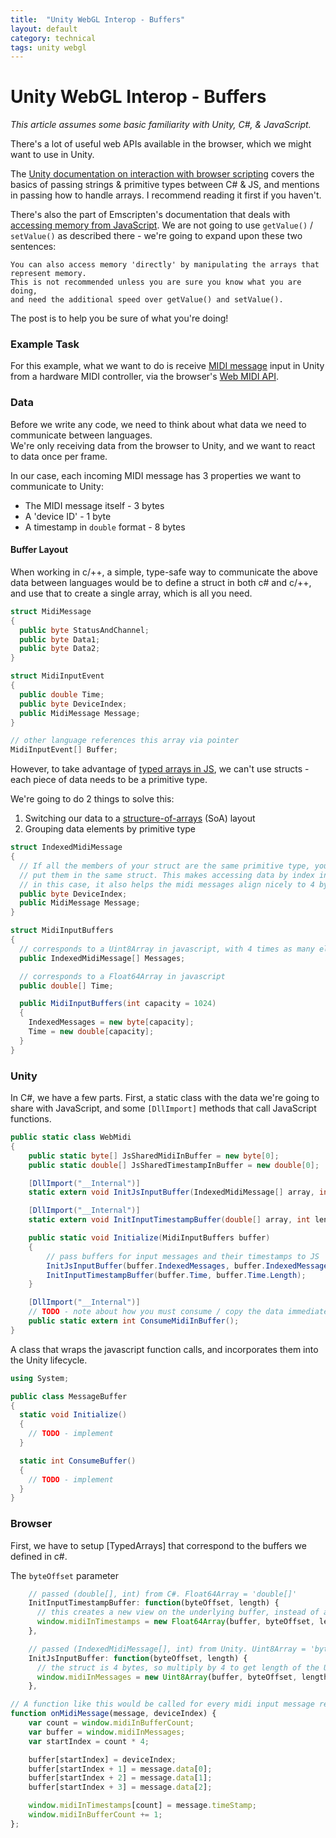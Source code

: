 ```yaml
---
title:  "Unity WebGL Interop - Buffers"
layout: default
category: technical
tags: unity webgl
---
```


# Unity WebGL Interop - Buffers
_This article assumes some basic familiarity with Unity, C#, & JavaScript._

There's a lot of useful web APIs available in the browser, which we might want to use in Unity.  

The [Unity documentation on interaction with browser scripting](https://docs.unity3d.com/Manual/webgl-interactingwithbrowserscripting.html) covers the basics of passing strings & primitive types between C# & JS, and mentions in passing how to handle arrays.
I recommend reading it first if you haven't. 

There's also the part of Emscripten's documentation that deals with [accessing memory from JavaScript](https://emscripten.org/docs/porting/connecting_cpp_and_javascript/Interacting-with-code.html#interacting-with-code-access-memory).  We are not going to use `getValue()` / `setValue()` as described there - we're going to expand upon these two sentences:
```
You can also access memory 'directly' by manipulating the arrays that represent memory. 
This is not recommended unless you are sure you know what you are doing, 
and need the additional speed over getValue() and setValue().
```

The post is to help you be sure of what you're doing!

### Example Task

For this example, what we want to do is receive [MIDI message](https://en.wikipedia.org/wiki/MIDI#Messages) input in Unity from a hardware MIDI controller, via the browser's [Web MIDI API](https://www.w3.org/TR/webmidi/).


### Data

Before we write any code, we need to think about what data we need to communicate between languages.  
We're only receiving data from the browser to Unity, and we want to react to data once per frame.

In our case, each incoming MIDI message has 3 properties we want to communicate to Unity:
  * The MIDI message itself - 3 bytes
  * A 'device ID' - 1 byte
  * A timestamp in `double` format - 8 bytes 

#### Buffer Layout

When working in c/++, a simple, type-safe way to communicate the above data between languages would be to define a struct in both c# and c/++, and use that to create a single array, which is all you need.

```csharp
struct MidiMessage
{
  public byte StatusAndChannel;
  public byte Data1;
  public byte Data2;
}

struct MidiInputEvent
{
  public double Time;
  public byte DeviceIndex;
  public MidiMessage Message;
}

// other language references this array via pointer
MidiInputEvent[] Buffer;
```

However, to take advantage of [typed arrays in JS](https://developer.mozilla.org/en-US/docs/Web/JavaScript/Typed_arrays), we can't use structs - each piece of data needs to be a primitive type. 


We're going to do 2 things to solve this:

1) Switching our data to a [structure-of-arrays](https://en.wikipedia.org/wiki/AoS_and_SoA) (SoA) layout
2) Grouping data elements by primitive type

```csharp
struct IndexedMidiMessage
{
  // If all the members of your struct are the same primitive type, you can 
  // put them in the same struct. This makes accessing data by index in C# more efficient.
  // in this case, it also helps the midi messages align nicely to 4 bytes.
  public byte DeviceIndex;
  public MidiMessage Message;
}

struct MidiInputBuffers
{
  // corresponds to a Uint8Array in javascript, with 4 times as many elements
  public IndexedMidiMessage[] Messages;

  // corresponds to a Float64Array in javascript
  public double[] Time;

  public MidiInputBuffers(int capacity = 1024)
  {
    IndexedMessages = new byte[capacity];
    Time = new double[capacity];
  }
}
```


### Unity

In C#, we have a few parts. 
First, a static class with the data we're going to share with JavaScript, and some `[DllImport]` methods that call JavaScript functions.  
```csharp
public static class WebMidi
{
    public static byte[] JsSharedMidiInBuffer = new byte[0];
    public static double[] JsSharedTimestampInBuffer = new double[0];

    [DllImport("__Internal")]
    static extern void InitJsInputBuffer(IndexedMidiMessage[] array, int length);

    [DllImport("__Internal")]
    static extern void InitInputTimestampBuffer(double[] array, int length);

    public static void Initialize(MidiInputBuffers buffer)
    {
        // pass buffers for input messages and their timestamps to JS
        InitJsInputBuffer(buffer.IndexedMessages, buffer.IndexedMessages.Length);
        InitInputTimestampBuffer(buffer.Time, buffer.Time.Length);
    }

    [DllImport("__Internal")]
    // TODO - note about how you must consume / copy the data immediately.
    public static extern int ConsumeMidiInBuffer();
}
```

A class that wraps the javascript function calls, and incorporates them into the Unity lifecycle.

```csharp
using System;

public class MessageBuffer
{ 
  static void Initialize()
  {
    // TODO - implement
  }

  static int ConsumeBuffer()
  {
    // TODO - implement
  }
}
```


### Browser


First, we have to setup [TypedArrays] that correspond to the buffers we defined in c#.


The `byteOffset` parameter 

```js
    // passed (double[], int) from C#. Float64Array = 'double[]'
    InitInputTimestampBuffer: function(byteOffset, length) {
      // this creates a new view on the underlying buffer, instead of allocating new memory
      window.midiInTimestamps = new Float64Array(buffer, byteOffset, length);
    },
```
```js
    // passed (IndexedMidiMessage[], int) from Unity. Uint8Array = 'byte[]'in C#
    InitJsInputBuffer: function(byteOffset, length) {
      // the struct is 4 bytes, so multiply by 4 to get length of the Uint8 view.
      window.midiInMessages = new Uint8Array(buffer, byteOffset, length * 4);
    },
```

```js
// A function like this would be called for every midi input message received
function onMidiMessage(message, deviceIndex) {
    var count = window.midiInBufferCount;
    var buffer = window.midiInMessages;
    var startIndex = count * 4;

    buffer[startIndex] = deviceIndex;
    buffer[startIndex + 1] = message.data[0];
    buffer[startIndex + 2] = message.data[1];
    buffer[startIndex + 3] = message.data[2];

    window.midiInTimestamps[count] = message.timeStamp;
    window.midiInBufferCount += 1;
};
```

